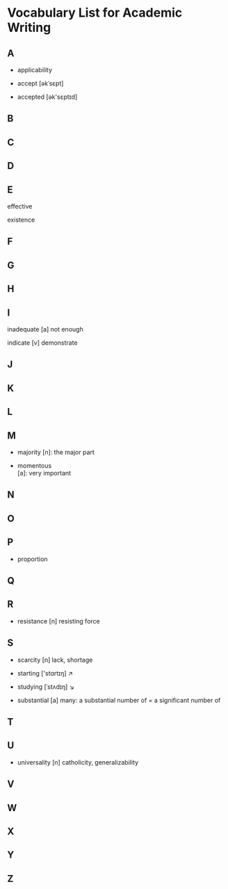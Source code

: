 # Vocabulary List for Academic Writing

## A

* applicability

* accept  [əkˈsɛpt]

* accepted   [ək'sɛptɪd]


## B

## C

## D

## E

effective

existence

## F

## G

## H

## I

inadequate 
    [a] not enough

indicate
    [v] demonstrate

## J

## K

## L

## M

* majority
    [n]: the major part

* momentous   
    [a]: very important

## N

## O

## P

* proportion

## Q

## R

* resistance
    [n] resisting force

## S

* scarcity
    [n] lack, shortage

* starting  ['stɑrtɪŋ]  ↗

* studying  [ˈstʌdɪŋ] ↘

* substantial
    [a] many: a substantial number of = a significant number of



## T

## U

* universality
    [n] catholicity, generalizability

## V

## W

## X

## Y

## Z
